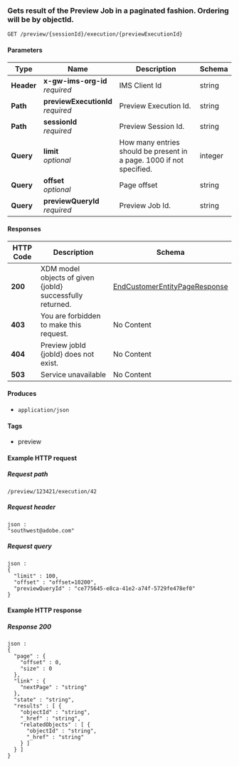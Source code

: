 
<a name="getpreviewstatusroute"></a>
### Gets result of the Preview Job in a paginated fashion. Ordering will be by objectId.
```
GET /preview/{sessionId}/execution/{previewExecutionId}
```


#### Parameters

|Type|Name|Description|Schema|
|---|---|---|---|
|**Header**|**x-gw-ims-org-id**  <br>*required*|IMS Client Id|string|
|**Path**|**previewExecutionId**  <br>*required*|Preview Execution Id.|string|
|**Path**|**sessionId**  <br>*required*|Preview Session Id.|string|
|**Query**|**limit**  <br>*optional*|How many entries should be present in a page. 1000 if not specified.|integer|
|**Query**|**offset**  <br>*optional*|Page offset|string|
|**Query**|**previewQueryId**  <br>*required*|Preview Job Id.|string|


#### Responses

|HTTP Code|Description|Schema|
|---|---|---|
|**200**|XDM model objects of given {jobId} successfully returned.|[EndCustomerEntityPageResponse](../definitions/EndCustomerEntityPageResponse.md#endcustomerentitypageresponse)|
|**403**|You are forbidden to make this request.|No Content|
|**404**|Preview jobId {jobId} does not exist.|No Content|
|**503**|Service unavailable|No Content|


#### Produces

* `application/json`


#### Tags

* preview


#### Example HTTP request

##### Request path
```
/preview/123421/execution/42
```


##### Request header
```
json :
"southwest@adobe.com"
```


##### Request query
```
json :
{
  "limit" : 100,
  "offset" : "offset=10200",
  "previewQueryId" : "ce775645-e8ca-41e2-a74f-5729fe478ef0"
}
```


#### Example HTTP response

##### Response 200
```
json :
{
  "page" : {
    "offset" : 0,
    "size" : 0
  },
  "link" : {
    "nextPage" : "string"
  },
  "state" : "string",
  "results" : [ {
    "objectId" : "string",
    "_href" : "string",
    "relatedObjects" : [ {
      "objectId" : "string",
      "_href" : "string"
    } ]
  } ]
}
```



